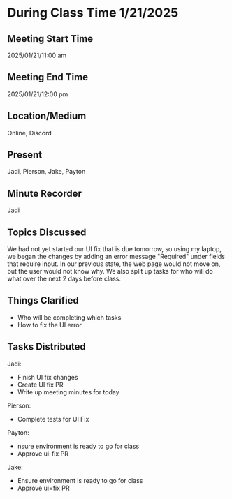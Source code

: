# During Class Time 1/21/2025
## Meeting Start Time

2025/01/21/11:00 am
## Meeting End Time

2025/01/21/12:00 pm
## Location/Medium
Online, Discord
## Present

Jadi, Pierson, Jake, Payton
## Minute Recorder

Jadi
## Topics Discussed
We had not yet started our UI fix that is due tomorrow, so using my laptop, we began the changes by adding an error message "Required" under fields that require input. In our previous state, the web page would not move on, but the user would not know why. We also split up tasks for who will do what over the next 2 days before class.

## Things Clarified
- Who will be completing which tasks
- How to fix the UI error

## Tasks Distributed

Jadi:
- Finish UI fix changes
- Create UI fix PR
- Write up meeting minutes for today

Pierson:
- Complete tests for UI Fix 

Payton:
- nsure environment is ready to go for class
- Approve ui-fix PR

Jake:
- Ensure environment is ready to go for class
- Approve ui=fix PR

